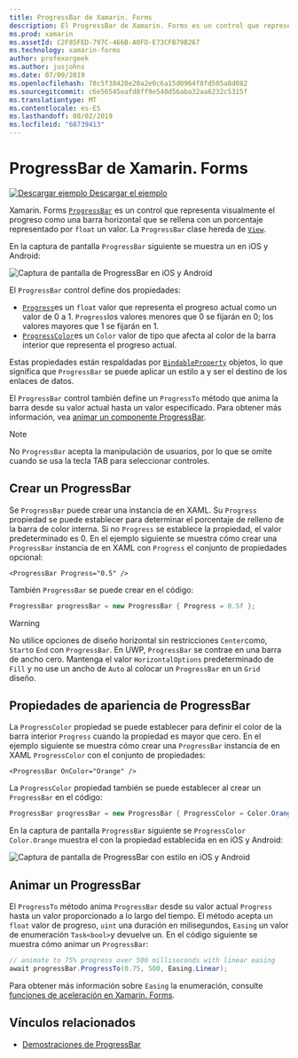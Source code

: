 ```yaml
---
title: ProgressBar de Xamarin. Forms
description: El ProgressBar de Xamarin. Forms es un control que representa visualmente el progreso como una barra horizontal que se rellena en función de una propiedad float.
ms.prod: xamarin
ms.assetId: C2F85FED-797C-466B-A0FD-E73CFB79B267
ms.technology: xamarin-forms
author: profexorgeek
ms.author: jusjohns
ms.date: 07/09/2019
ms.openlocfilehash: 78c5f38428e20a2e0c6a15d0964f8fd505a8d082
ms.sourcegitcommit: c6e56545eafd8ff9e540d56aba32aa6232c5315f
ms.translationtype: MT
ms.contentlocale: es-ES
ms.lasthandoff: 08/02/2019
ms.locfileid: "68739413"
---
```

# <a name="xamarinforms-progressbar"></a>ProgressBar de Xamarin. Forms
[![Descargar ejemplo](~/media/shared/download.png) Descargar el ejemplo](https://docs.microsoft.com/samples/xamarin/xamarin-forms-samples/userinterface-progressbardemos/)

Xamarin. Forms [`ProgressBar`](xref:Xamarin.Forms.ProgressBar) es un control que representa visualmente el progreso como una barra horizontal que se rellena con un porcentaje representado por `float` un valor. La `ProgressBar` clase hereda de [`View`](xref:Xamarin.Forms.View).

En la captura de pantalla `ProgressBar` siguiente se muestra un en iOS y Android:

![Captura de pantalla de ProgressBar en iOS y Android](progressbar-images/progressbars-default.png "ProgressBar en iOS y Android")

El `ProgressBar` control define dos propiedades:

* [`Progress`](xref:Xamarin.Forms.ProgressBar.Progress)es un `float` valor que representa el progreso actual como un valor de 0 a 1. `Progress`los valores menores que 0 se fijarán en 0; los valores mayores que 1 se fijarán en 1.
* [`ProgressColor`](xref:Xamarin.Forms.ProgressBar.ProgressColor)es un `Color` valor de tipo que afecta al color de la barra interior que representa el progreso actual.

Estas propiedades están respaldadas por [`BindableProperty`](xref:Xamarin.Forms.BindableProperty) objetos, lo que significa que `ProgressBar` se puede aplicar un estilo a y ser el destino de los enlaces de datos.

El `ProgressBar` control también define un `ProgressTo` método que anima la barra desde su valor actual hasta un valor especificado. Para obtener más información, vea [animar un componente ProgressBar](#animate-a-progressbar).

> [!NOTE]
> No `ProgressBar` acepta la manipulación de usuarios, por lo que se omite cuando se usa la tecla TAB para seleccionar controles.

## <a name="create-a-progressbar"></a>Crear un ProgressBar

Se `ProgressBar` puede crear una instancia de en XAML. Su `Progress` propiedad se puede establecer para determinar el porcentaje de relleno de la barra de color interna. Si no `Progress` se establece la propiedad, el valor predeterminado es 0. En el ejemplo siguiente se muestra cómo crear una `ProgressBar` instancia de en XAML con `Progress` el conjunto de propiedades opcional:

```xaml
<ProgressBar Progress="0.5" />
```

También `ProgressBar` se puede crear en el código:

```csharp
ProgressBar progressBar = new ProgressBar { Progress = 0.5f };
```

> [!WARNING]
> No utilice opciones de diseño horizontal sin restricciones `Center`como, `Start`o `End` con `ProgressBar`. En UWP, `ProgressBar` se contrae en una barra de ancho cero. Mantenga el valor `HorizontalOptions` predeterminado de `Fill` y no use un ancho de `Auto` al colocar un `ProgressBar` en un `Grid` diseño.

## <a name="progressbar-appearance-properties"></a>Propiedades de apariencia de ProgressBar

La `ProgressColor` propiedad se puede establecer para definir el color de la barra interior `Progress` cuando la propiedad es mayor que cero. En el ejemplo siguiente se muestra cómo crear una `ProgressBar` instancia de en XAML `ProgressColor` con el conjunto de propiedades:

```xaml
<ProgressBar OnColor="Orange" />
```

La `ProgressColor` propiedad también se puede establecer al crear un `ProgressBar` en el código:

```csharp
ProgressBar progressBar = new ProgressBar { ProgressColor = Color.Orange };
```

En la captura de pantalla `ProgressBar` siguiente se `ProgressColor` `Color.Orange` muestra el con la propiedad establecida en en iOS y Android:

![Captura de pantalla de ProgressBar con estilo en iOS y Android](progressbar-images/progressbars-styled.png "ProgressBar con estilo en iOS y Android")

## <a name="animate-a-progressbar"></a>Animar un ProgressBar

El `ProgressTo` método anima `ProgressBar` desde su valor actual `Progress` hasta un valor proporcionado a lo largo del tiempo. El método acepta un `float` valor de progreso, `uint` una duración en milisegundos, `Easing` un valor de enumeración `Task<bool>`y devuelve un. En el código siguiente se muestra cómo animar un `ProgressBar`:

```csharp
// animate to 75% progress over 500 milliseconds with linear easing
await progressBar.ProgressTo(0.75, 500, Easing.Linear);
```

Para obtener más información sobre `Easing` la enumeración, consulte [funciones de aceleración en Xamarin. Forms](~/xamarin-forms/user-interface/animation/easing.md).

## <a name="related-links"></a>Vínculos relacionados

* [Demostraciones de ProgressBar](https://docs.microsoft.com/samples/xamarin/xamarin-forms-samples/userinterface-progressbardemos/)
